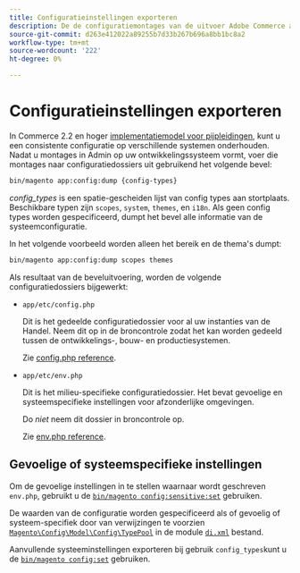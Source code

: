 ```yaml
---
title: Configuratieinstellingen exporteren
description: De de configuratiemontages van de uitvoer Adobe Commerce aan configuratiedossiers, die ook als config stortplaats worden bekend.
source-git-commit: d263e412022a89255b7d33b267b696a8bb1bc8a2
workflow-type: tm+mt
source-wordcount: '222'
ht-degree: 0%

---
```



# Configuratieinstellingen exporteren

In Commerce 2.2 en hoger [implementatiemodel voor pijpleidingen](../deployment/technical-details.md), kunt u een consistente configuratie op verschillende systemen onderhouden. Nadat u montages in Admin op uw ontwikkelingssysteem vormt, voer die montages naar configuratiedossiers uit gebruikend het volgende bevel:

```bash
bin/magento app:config:dump {config-types}
```

_config_types_ is een spatie-gescheiden lijst van config types aan stortplaats. Beschikbare typen zijn `scopes`, `system`, `themes`, en `i18n`. Als geen config types worden gespecificeerd, dumpt het bevel alle informatie van de systeemconfiguratie.

In het volgende voorbeeld worden alleen het bereik en de thema&#39;s dumpt:

```bash
bin/magento app:config:dump scopes themes
```

Als resultaat van de beveluitvoering, worden de volgende configuratiedossiers bijgewerkt:

- `app/etc/config.php`

   Dit is het gedeelde configuratiedossier voor al uw instanties van de Handel.
Neem dit op in de broncontrole zodat het kan worden gedeeld tussen de ontwikkelings-, bouw- en productiesystemen.

   Zie [config.php reference](../reference/config-reference-configphp.md).

- `app/etc/env.php`

   Dit is het milieu-specifieke configuratiedossier.
Het bevat gevoelige en systeemspecifieke instellingen voor afzonderlijke omgevingen.

   Do _niet_ neem dit dossier in broncontrole op.

   Zie [env.php reference](../reference/config-reference-envphp.md).

## Gevoelige of systeemspecifieke instellingen

Om de gevoelige instellingen in te stellen waarnaar wordt geschreven `env.php`, gebruikt u de [`bin/magento config:sensitive:set`](set-configuration-values.md#set-values) gebruiken.

De waarden van de configuratie worden gespecificeerd als of gevoelig of systeem-specifiek door van verwijzingen te voorzien [`Magento\Config\Model\Config\TypePool`](https://github.com/magento/magento2/blob/2.4/app/code/Magento/Config/Model/Config/TypePool.php) in de module [`di.xml`](https://developer.adobe.com/commerce/php/development/configuration/sensitive-environment-settings/#how-to-specify-values-as-sensitive-or-system-specific) bestand.

Aanvullende systeeminstellingen exporteren bij gebruik `config_types`kunt u de [`bin/magento config:set`](set-configuration-values.md#set-values) gebruiken.
